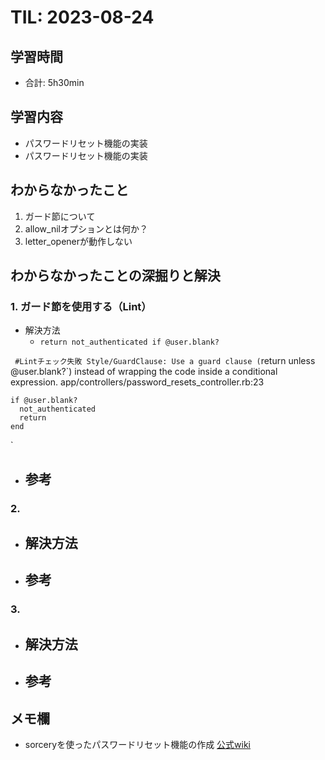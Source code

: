 # TIL: 2023-08-24

## 学習時間
- 合計: 5h30min

## 学習内容
- パスワードリセット機能の実装
- パスワードリセット機能の実装

## わからなかったこと
1. ガード節について
2. allow_nilオプションとは何か？
3. letter_openerが動作しない

## わからなかったことの深掘りと解決
### 1. ガード節を使用する（Lint）
- 解決方法
  - `return not_authenticated if @user.blank?`

`
#Lintチェック失敗
Style/GuardClause: Use a guard clause (`return unless @user.blank?`) instead of wrapping the code inside a conditional expression.
app/controllers/password_resets_controller.rb:23

    if @user.blank?
      not_authenticated
      return
    end
`
  
- 参考
  - 
### 2. 
- 解決方法
  - 
- 参考
  - 
### 3. 
- 解決方法
  - 
- 参考
  - 

## メモ欄
- sorceryを使ったパスワードリセット機能の作成
  [公式wiki](https://github.com/Sorcery/sorcery/wiki/Reset-password)

